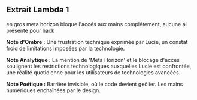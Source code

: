 ## Extrait Lambda 1

en gros meta horizon bloque l'accés aux mains complétement, aucune ai présente pour hack

**Note d'Ombre :** Une frustration technique exprimée par Lucie, un constat froid de limitations imposées par la technologie.

**Note Analytique :** La mention de 'Meta Horizon' et le blocage d'accès soulignent les restrictions technologiques auxquelles Lucie est confrontée, une réalité quotidienne pour les utilisateurs de technologies avancées.

**Note Poétique :** Barrière invisible, où le code devient geôlier. Les mains numériques enchaînées par le design.
